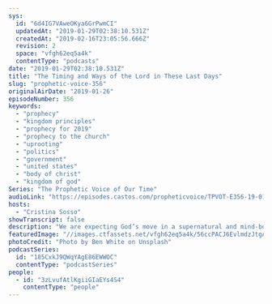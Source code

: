 ```yaml
---
sys:
  id: "6d4IG7VAweOKya6GrPwmCI"
  updatedAt: "2019-01-29T02:38:10.531Z"
  createdAt: "2019-02-16T23:05:56.666Z"
  revision: 2
  space: "vfgh62eq5a4k"
  contentType: "podcasts"
date: "2019-01-29T02:38:10.531Z"
title: "The Timing and Ways of the Lord in These Last Days"
slug: "prophetic-voice-356"
originalAirDate: "2019-01-26"
episodeNumber: 356
keywords:
  - "prophecy"
  - "kingdom principles"
  - "prophecy for 2019"
  - "prophecy to the church"
  - "uprooting"
  - "politics"
  - "government"
  - "united states"
  - "body of christ"
  - "kingdom of god"
Series: "The Prophetic Voice of Our Time"
audioLink: "https://episodes.castos.com/propheticvoice/TPVOT-E356-19-01-26-27-The-Timing-and-Ways-of-the-Lord-in-These-Last-Days.mp3"
hosts:
  - "Cristina Sosso"
showTranscript: false
description: "We are expecting God’s move in a supernatural and mind-boggling way. And before I give you two prophecies for the body of Christ for 2019 and beyond, I want to emphasize the timing of the Lord and the ways of the Lord in these last days, this year 2019 and beyond. Several weeks ago, I shared with you the vision that God gave me for 2019, what He’s planning on doing for 2019 and beyond. The ways of the world, there’s a system. You can call it “Deep State”, you can call it “babylonian system” that has been planted in Washington, D.C. and has taken a deep root that goes to the center of the Earth, and several roots in all the continents of the world are feeding off this root."
featuredImage: "//images.ctfassets.net/vfgh62eq5a4k/56ccPACJ6EvlmdzJtgAM9P/7a3dd4cd9c70e437932e53292e80e58b/ben-white-148783-unsplash.jpg"
photoCredit: "Photo by Ben White on Unsplash"
podcastSeries:
  id: "185CxkJ9QWqYAgE86EWWOC"
  contentType: "podcastSeries"
people:
  - id: "3zLvufAtlKgiiGIaEYs4S4"
    contentType: "people"
---
```

